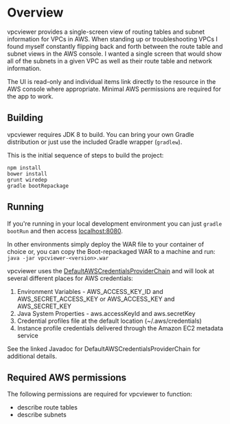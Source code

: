 Overview
==========================

vpcviewer provides a single-screen view of routing tables and subnet information for VPCs in AWS. When standing up or troubleshooting VPCs I found myself constantly flipping back and forth between the route table and subnet views in the AWS console. I wanted a single screen that would show all of the subnets in a given VPC as well as their route table and network information.

The UI is read-only and individual items link directly to the resource in the AWS console where appropriate. Minimal AWS permissions are required for the app to work.


Building
--------

vpcviewer requires JDK 8 to build. You can bring your own Gradle distribution or just use the included Gradle wrapper (`gradlew`).

This is the initial sequence of steps to build the project:

```
npm install
bower install
grunt wiredep
gradle bootRepackage
```


Running
-------

If you're running in your local development environment you can just `gradle bootRun` and then access [localhost:8080](http://localhost:8080).

In other environments simply deploy the WAR file to your container of choice or, you can copy the Boot-repackaged WAR to a machine and run: `java -jar vpcviewer-<version>.war`

vpcviewer uses the [DefaultAWSCredentialsProviderChain](http://docs.aws.amazon.com/AWSJavaSDK/latest/javadoc/com/amazonaws/auth/DefaultAWSCredentialsProviderChain.html) and will look at several different places for AWS credentials:
1. Environment Variables - AWS_ACCESS_KEY_ID and AWS_SECRET_ACCESS_KEY or AWS_ACCESS_KEY and AWS_SECRET_KEY
2. Java System Properties - aws.accessKeyId and aws.secretKey
3. Credential profiles file at the default location (~/.aws/credentials)
4. Instance profile credentials delivered through the Amazon EC2 metadata service

See the linked Javadoc for DefaultAWSCredentialsProviderChain for additional details.


Required AWS permissions
------------------------

The following permissions are required for vpcviewer to function:
- describe route tables
- describe subnets

